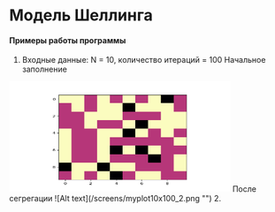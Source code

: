 # Модель Шеллинга
#### Примеры работы программы
1. Входные данные: N = 10, количество итераций = 100
Начальное заполнение
<img alt="Alt text" height="200" src="/screens/myplot10x100_1.png" width="400"/>
После сегрегации  
![Alt text](/screens/myplot10x100_2.png "")
2. 

